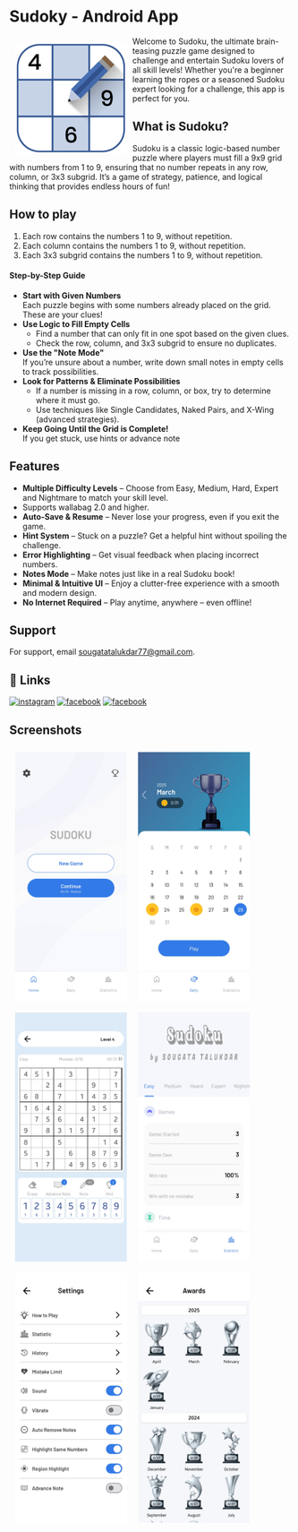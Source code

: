# Sudoky - Android App

<img src="https://raw.githubusercontent.com/Sou-gata/sudoku_android_game/refs/heads/main/app/src/main/res/drawable/app_icon.png" align="left"
width="200" hspace="10" vspace="10">

Welcome to Sudoku, the ultimate brain-teasing puzzle game designed to challenge and entertain Sudoku lovers of all skill levels! Whether you're a beginner learning the ropes or a seasoned Sudoku expert looking for a challenge, this app is perfect for you.

## What is Sudoku?

Sudoku is a classic logic-based number puzzle where players must fill a 9x9 grid with numbers from 1 to 9, ensuring that no number repeats in any row, column, or 3x3 subgrid. It’s a game of strategy, patience, and logical thinking that provides endless hours of fun!

## How to play

<ol>
    <li>Each row contains the numbers 1 to 9, without repetition.</li>
    <li>Each column contains the numbers 1 to 9, without repetition.</li>
    <li>Each 3x3 subgrid contains the numbers 1 to 9, without repetition.</li>
</ol>

#### Step-by-Step Guide

<ul>
    <li><b>Start with Given Numbers</b><br/>Each puzzle begins with some numbers already placed on the grid. These are your clues!</li>
    <li><b>Use Logic to Fill Empty Cells</b><br/>
    <ul>
        <li>Find a number that can only fit in one spot based on the given clues.</li>
        <li>Check the row, column, and 3x3 subgrid to ensure no duplicates.</li>
    </ul></li>
    <li><b>Use the "Note Mode"</b><br/>If you’re unsure about a number, write down small notes in empty cells to track possibilities.</li>
    <li><b>Look for Patterns & Eliminate Possibilities</b><br/>
    <ul>
        <li>If a number is missing in a row, column, or box, try to determine where it must go.</li>
        <li>Use techniques like Single Candidates, Naked Pairs, and X-Wing (advanced strategies).</li>
    </ul>
    </li>
    <li><b>Keep Going Until the Grid is Complete!</b><br/>If you get stuck, use hints or advance note</li>
</ul>

## Features

-   <b>Multiple Difficulty Levels</b> – Choose from Easy, Medium, Hard, Expert and Nightmare to match your skill level.
-   Supports wallabag 2.0 and higher.
-   <b>Auto-Save & Resume</b> – Never lose your progress, even if you exit the game.
-   <b>Hint System</b> – Stuck on a puzzle? Get a helpful hint without spoiling the challenge.
-   <b>Error Highlighting</b> – Get visual feedback when placing incorrect numbers.
-   <b>Notes Mode</b> – Make notes just like in a real Sudoku book!
-   <b>Minimal & Intuitive UI</b> – Enjoy a clutter-free experience with a smooth and modern design.
-   <b>No Internet Required</b> – Play anytime, anywhere – even offline!

## Support

For support, email sougatatalukdar77@gmail.com.

## 🔗 Links

[![instagram](https://img.shields.io/badge/instagram-E1306C?style=for-the-badge&logo=instagram&logoColor=white)](https://www.instagram.com/sougata_76/)
[![facebook](https://img.shields.io/badge/facebook-0165E1?style=for-the-badge&logo=facebook&logoColor=white)](https://www.facebook.com/sougata76)
[![facebook](https://img.shields.io/badge/linkedin-0077B5?style=for-the-badge&logo=linkedin&logoColor=white)](https://www.linkedin.com/in/sougata76/)

## Screenshots

<img src="https://raw.githubusercontent.com/Sou-gata/sudoku_android_game/refs/heads/main/screenshots/1.jpg" align="left"
width="200" hspace="10" vspace="10">
<img src="https://raw.githubusercontent.com/Sou-gata/sudoku_android_game/refs/heads/main/screenshots/2.jpg" align="left"
width="200" hspace="10" vspace="10">
<img src="https://raw.githubusercontent.com/Sou-gata/sudoku_android_game/refs/heads/main/screenshots/3.jpg" align="left"
width="200" hspace="10" vspace="10">
<img src="https://raw.githubusercontent.com/Sou-gata/sudoku_android_game/refs/heads/main/screenshots/4.jpg" align="left"
width="200" hspace="10" vspace="10">
<img src="https://raw.githubusercontent.com/Sou-gata/sudoku_android_game/refs/heads/main/screenshots/5.jpg" align="left"
width="200" hspace="10" vspace="10">
<img src="https://raw.githubusercontent.com/Sou-gata/sudoku_android_game/refs/heads/main/screenshots/6.jpg" align="left"
width="200" hspace="10" vspace="10">
